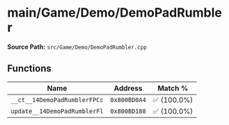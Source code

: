 # main/Game/Demo/DemoPadRumbler

**Source Path:** `src/Game/Demo/DemoPadRumbler.cpp`

## Functions

| Name | Address | Match % |
|------|---------|---------|
| `__ct__14DemoPadRumblerFPCc` | `0x800BD0A4` | :white_check_mark: (100.0%) |
| `update__14DemoPadRumblerFl` | `0x800BD188` | :white_check_mark: (100.0%) |